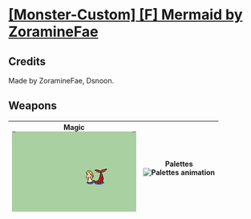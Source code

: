 # [\[Monster-Custom\] \[F\] Mermaid by ZoramineFae](./)
## Credits

Made by ZoramineFae, Dsnoon.

## Weapons

| <b>Magic</b><br/><img alt="Magic animation" src="./6.%20Magic/Magic.gif"/> | <b>Palettes</b><br/><img alt="Palettes animation" src="./Palettes/Palettes.gif"/> |
| :---: | :---: |
